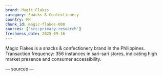 ```yaml
---
brand: Magic Flakes
category: Snacks & Confectionery
country: PH
chunk_id: magic-flakes-000
sources: ['src:primary-research']
freshness_date: 2025-09-16
---
```


Magic Flakes is a snacks & confectionery brand in the Philippines. Transaction frequency: 356 instances in sari-sari stores, indicating high market presence and consumer accessibility.

— sources —
